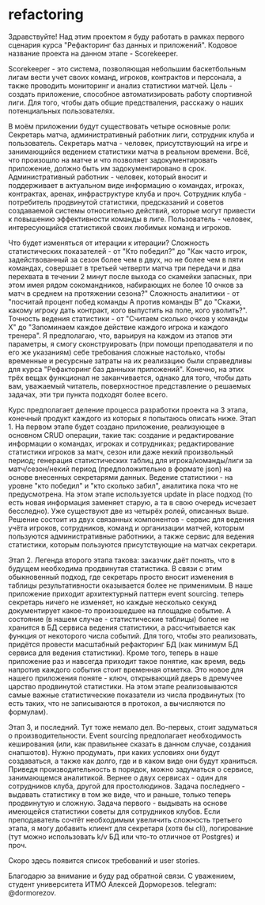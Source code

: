 # refactoring

Здравствуйте!
Над этим проектом я буду работать в рамках первого сценария курса "Рефакторинг баз данных и приложений". Кодовое название проекта на данном этапе - Scorekeeper.

Scorekeeper - это система, позволяющая небольшим баскетбольным лигам вести учет своих команд, игроков, контрактов и персонала, а также проводить мониторинг и анализ статистики матчей.
Цель - создать приложение, способное автоматизировать работу спортивной лиги. Для того, чтобы дать общие предстваления, расскажу о наших потенциальных пользователях.

В моём приложении будут существовать четыре основные роли: Секретарь матча, административный работник лиги, сотрудник клуба и пользователь.
Секретарь матча - человек, присутствующий на игре и занимающийся ведением статистики матча в реальном времени. Всё, что произошло на матче и что позволяет задокументировать приложение, должно быть им задокументировано в срок.
Административный работник - человек, который вносит и поддерживает в актуальном виде информацию о командах, игроках, контрактах, аренах, инфраструктуре клуба и проч.
Сотрудник клуба - потребитель продвинутой статистики, предсказаний и советов создаваемой системы относительно действий, которые могут привести к повышению эффективности команды в лиге.
Пользователь - человек, интересующийся статистикой своих любимых команд и игроков.

Что будет изменяться от итерации к итерации?
Сложность статистических показателей - от "Кто победил?" до "Как часто игрок, задействованный за сезон более чем в двух, но не более чем в пяти командах, совершает в третьей четверти матча три передачи и два перехвата в течении 2 минут после выхода со скамейки запасных, при этом имея рядом сокомандников, набирающих не более 10 очков за матч в среднем на протяжении сезона?"
Сложность аналитики - от "посчитай процент побед команды A против команды B" до "Скажи, какому игроку дать контракт, кого выпустить на поле, кого уволить?".
Точность ведения статистики - от "Считаем сколько очков у команды X" до "Запоминаем каждое действие каждого игрока и каждого тренера".
Я предполагаю, что, варьируя на каждом из этапов эти параметры, я смогу сконструировать (при помощи преподавателя и по его же указаниям) себе требования сложные настолько, чтобы временные и ресурсные затраты на их реализацию были справедливы для курса "Рефакторинг баз данныхи приложений". Конечно, на этих трёх вещах функционал не заканчивается, однако для того, чтобы дать вам, уважаемый читатель, поверхностное представление о решаемых задачах, эти три пункта подходят более всего.

Курс предполагает деление процесса разработки проекта на 3 этапа, конечный продукт каждого из которых я попытаюсь описать ниже.
Этап 1. На первом этапе будет создано приложение, реализующее в основном CRUD операции, такие так: создание и редактирование информации о командах, игроках и сотрудниках; редактирование статистики игроков за матч, сезон или даже некий произвольный период; генерация статистических таблиц для игрока/команды/лиги за матч/сезон/некий период (предположительно в формате json) на основе внесенных секретарями данных. Ведение статистики - на уровне "кто победил" и "кто сколько забил", аналитика пока что не предусмотрена. На этом этапе используется update in place подход (то есть новая информация заменяет старую, а та в свою очередь исчезает бесследно). Уже существуют две из четырёх ролей, описанных выше. Решение состоит из двух связанных компонентов - сервис для ведения учёта игроков, сотрудников, команд и организации матчей, которым пользуются административные работники, а также сервис для ведения статистики, которым пользуются присутствующие на матчах секретари.

Этап 2. Легенда второго этапа такова: заказчик даёт понять, что в будущем необходима продвинутая статистика. В связи с этим обыкновенный подход, где секретарь просто вносит изменения в таблицы результативности оказывается более не применимым. В наше приложение приходит архитектурный паттерн event sourcing. теперь секретарь ничего не изменяет, но каждые несколько секунд документирует какое-то произошедшее на площадке событие. А состояние (в нашем случае - статистические таблицы) более не хранится в БД сервиса ведения статистики, а рассчитывается как функция от некоторого числа событий. Для того, чтобы это реализовать, придётся провести масштабный рефакторинг БД (как минимум БД сервиса для ведения статистики). Кроме того, теперь в наше приложение раз и навсегда приходит такое понятие, как время, ведь напротив каждого события стоит временная отметка. Это новое для нашего приложения поняте - ключ, открывающий дверь в дремучее царство продвинутой статистики. На этом этапе реализовываются самые важные статистические показатели из числа продвинутых (то есть таких, что не записываются в протокол, а вычисляются по формулам).

Этап 3, и последний. Тут тоже немало дел. Во-первых, стоит задуматься о производительности. Event sourcing предполагает необходимость кеширования (или, как правильнее сказать в данном случае, создания снапшотов). Нужно продумать, при каких условиях они будут создаваться, а также как долго, где и в каком виде они будут храниться. Приведя производительность в порядок, можно задуматься о сервисе, занимающемся аналитикой. Вернее о двух сервисах - один для сотрудников клуба, другой для простолюдинов. Задача последнего - выдавать статистику в том же виде, что и раньше, только теперь продвинутую и сложную. Задача первого - выдывать на основе имеющейся статистики советы для сотрудников клубов. Если преподаватель сочтёт необходимым увеличить сложность третьего этапа, я могу добавить клиент для секретаря (хотя бы cli), логирование (тут можно использовать k/v БД или что-то отличное от Postgres) и проч.

Скоро здесь появится список требований и user stories.

Благодарю за внимание и буду рад обратной связи. С уважением, студент университета ИТМО Алексей Дорморезов. telegram: @dormorezov.
